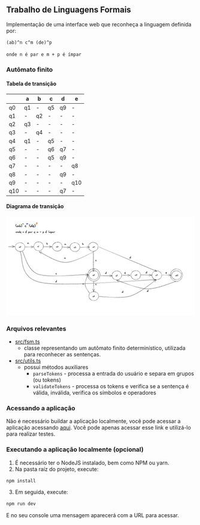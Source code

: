 ## Trabalho de Linguagens Formais

Implementação de uma interface web que reconheça a linguagem definida por:

```
(ab)^n c^m (de)^p

onde n é par e m + p é ímpar
```

### Autômato finito

#### Tabela de transição

|     | a   | b   | c   | d   | e   |
| --- | --- | --- | --- | --- | --- |
| q0  | q1  | -   | q5  | q9  | -   |
| q1  | -   | q2  | -   | -   | -   |
| q2  | q3  | -   | -   | -   | -   |
| q3  | -   | q4  | -   | -   | -   |
| q4  | q1  | -   | q5  | -   | -   |
| q5  | -   | -   | q6  | q7  | -   |
| q6  | -   | -   | q5  | q9  | -   |
| q7  | -   | -   | -   | -   | q8  |
| q8  | -   | -   | -   | q9  | -   |
| q9  | -   | -   | -   | -   | q10 |
| q10 | -   | -   | -   | q7  | -   |

#### Diagrama de transição

![Alt text](/fsm-full.png "Optional Title")

### Arquivos relevantes

- [src/fsm.ts](/src/fsm.ts)
  - classe representando um autômato finito determinístico, utilizada para reconhecer as sentenças.
- [src/utils.ts](/src/utils.ts)
  - possui métodos auxiliares
    - `parseTokens` - processa a entrada do usuário e separa em grupos (ou tokens)
    - `validateTokens` - processa os tokens e verifica se a sentença é válida, inválida, verifica os símbolos e operadores

### Acessando a aplicação

Não é necessário buildar a aplicação localmente, você pode acessar a aplicação acessando [aqui](https://formais-cel2zft2s-chittolina.vercel.app/).
Você pode apenas acessar esse link e utilizá-lo para realizar testes.

### Executando a aplicação localmente (opcional)

1. É necessário ter o NodeJS instalado, bem como NPM ou yarn.
2. Na pasta raíz do projeto, execute:

```bash
npm install
```

3. Em seguida, execute:

```bash
npm run dev
```

E no seu console uma mensagem aparecerá com a URL para acessar.
